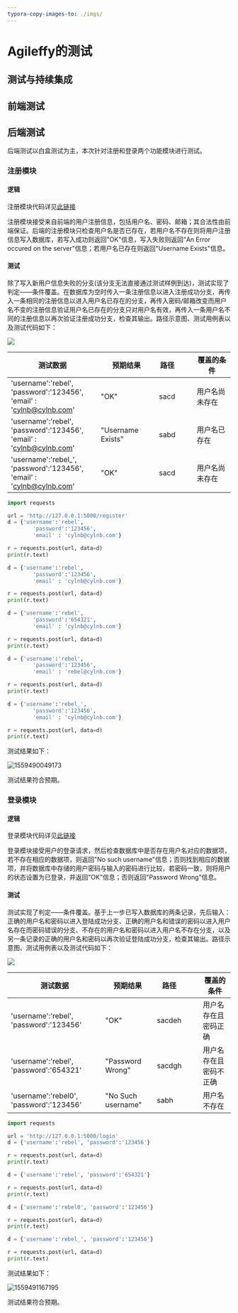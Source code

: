 ```yaml
---
typora-copy-images-to: ./imgs/
---
```




# Agileffy的测试



## 测试与持续集成

## 前端测试

## 后端测试
后端测试以白盒测试为主，本次针对注册和登录两个功能模块进行测试。
### 注册模块
#### 逻辑

注册模块代码详见[此链接](https://github.com/agileffy/AgileffyServer/blob/master/src/register.py>)

注册模块接受来自前端的用户注册信息，包括用户名、密码、邮箱；其合法性由前端保证。后端的注册模块只检查用户名是否已存在，若用户名不存在则将用户注册信息写入数据库，若写入成功则返回"OK"信息，写入失败则返回"An Error occured on the server"信息；若用户名已存在则返回"Username Exists"信息。
#### 测试

除了写入新用户信息失败的分支(该分支无法直接通过测试样例到达)，测试实现了判定——条件覆盖。在数据库为空时传入一条注册信息以进入注册成功分支，再传入一条相同的注册信息以进入用户名已存在的分支，再传入密码/邮箱改变而用户名不变的注册信息验证用户名已存在的分支只对用户名有效，再传入一条用户名不同的注册信息以再次验证注册成功分支，检查其输出。路径示意图、测试用例表以及测试代码如下：

![](imgs/Snipaste_2019-06-03_00-36-49.png)

| 测试数据                                                     | 预期结果          | 路径 |      |      | 覆盖的条件     |
| ------------------------------------------------------------ | ----------------- | ---- | ---- | ---- | -------------- |
| 'username':'rebel',<br/>'password':'123456',<br/>'email' : 'cylnb@cylnb.com' | "OK"              | sacd |      |      | 用户名尚未存在 |
| 'username':'rebel',<br/>'password':'123456',<br/>'email' : 'cylnb@cylnb.com' | "Username Exists" | sabd |      |      | 用户名已存在   |
| 'username':'rebel_',<br/>'password':'123456',<br/>'email' : 'cylnb@cylnb.com' | "OK"              | sacd |      |      | 用户名尚未存在 |

```python
import requests

url = 'http://127.0.0.1:5000/register'
d = {'username':'rebel',
        'password':'123456',
        'email' : 'cylnb@cylnb.com'}

r = requests.post(url, data=d)
print(r.text)

d = {'username':'rebel',
        'password':'123456',
        'email' : 'cylnb@cylnb.com'}

r = requests.post(url, data=d)
print(r.text)

d = {'username':'rebel',
        'password':'654321',
        'email' : 'cylnb@cylnb.com'}

r = requests.post(url, data=d)
print(r.text)

d = {'username':'rebel',
        'password':'123456',
        'email' : 'rebel@cylnb.com'}

r = requests.post(url, data=d)
print(r.text)

d = {'username':'rebel_',
        'password':'123456',
        'email' : 'cylnb@cylnb.com'}

r = requests.post(url, data=d)
print(r.text)
```

测试结果如下：

![1559490049173](./imgs/1559490049173.png)

测试结果符合预期。

### 登录模块

#### 逻辑

登录模块代码详见[此链接](https://github.com/agileffy/AgileffyServer/blob/master/src/login.py)

登录模块接受用户的登录请求，然后检查数据库中是否存在用户名对应的数据项，若不存在相应的数据项，则返回"No such username"信息；否则找到相应的数据项，并将数据库中存储的用户密码与输入的密码进行比较，若密码一致，则将用户的状态设置为已登录，并返回"OK"信息；否则返回"Password Wrong"信息。

#### 测试

测试实现了判定——条件覆盖。基于上一步已写入数据库的两条记录，先后输入：正确的用户名和密码以进入登陆成功分支、正确的用户名和错误的密码以进入用户名存在而密码错误的分支、不存在的用户名和密码以进入用户名不存在分支，以及另一条记录的正确的用户名和密码以再次验证登陆成功分支，检查其输出。路径示意图、测试用例表以及测试代码如下：

![](imgs/Snipaste_2019-06-03_00-53-14.png)

| 测试数据                                 | 预期结果           | 路径   |      |      | 覆盖的条件             |
| ---------------------------------------- | ------------------ | ------ | ---- | ---- | ---------------------- |
| 'username':'rebel', 'password':'123456'  | "OK"               | sacdeh |      |      | 用户名存在且密码正确   |
| 'username':'rebel', 'password':'654321'  | "Password Wrong"   | sacdgh |      |      | 用户名存在且密码不正确 |
| 'username':'rebel0', 'password':'123456' | "No Such username" | sabh   |      |      | 用户名不存在           |

```python
import requests

url = 'http://127.0.0.1:5000/login'
d = {'username':'rebel', 'password':'123456'}

r = requests.post(url, data=d)
print(r.text)

d = {'username':'rebel', 'password':'654321'}

r = requests.post(url, data=d)
print(r.text)

d = {'username':'rebel0', 'password':'123456'}

r = requests.post(url, data=d)
print(r.text)

d = {'username':'rebel_', 'password':'123456'}

r = requests.post(url, data=d)
print(r.text)
```

测试结果如下：

![1559491167195](./imgs/1559491167195.png)

测试结果符合预期。